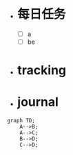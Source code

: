 - # 每日任务
	- [ ] a
	- [ ] be
- # tracking
- # journal

```mermaid
graph TD;
	A-->B;
	A-->C;
	B-->D;
	C-->D;
```

